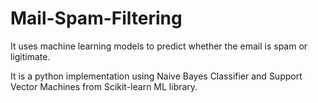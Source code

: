 # Mail-Spam-Filtering
It uses machine learning models to predict whether the email is spam or ligitimate.

It is a python implementation using Naive Bayes Classifier and Support Vector Machines from Scikit-learn ML library.


